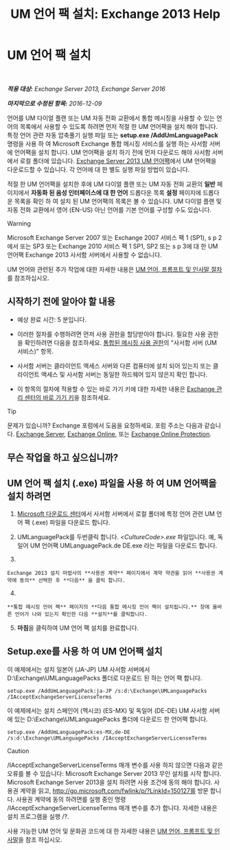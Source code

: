 ﻿---
title: 'UM 언어 팩 설치: Exchange 2013 Help'
TOCTitle: UM 언어 팩 설치
ms:assetid: ed14ffa5-c9b0-4367-b5da-564024b360ff
ms:mtpsurl: https://technet.microsoft.com/ko-kr/library/Dd876951(v=EXCHG.150)
ms:contentKeyID: 50484479
ms.date: 05/22/2018
mtps_version: v=EXCHG.150
ms.translationtype: MT
---

# UM 언어 팩 설치

 

_**적용 대상:** Exchange Server 2013, Exchange Server 2016_

_**마지막으로 수정된 항목:** 2016-12-09_

언어를 UM 다이얼 플랜 또는 UM 자동 전화 교환에서 통합 메시징을 사용할 수 있는 언어의 목록에서 사용할 수 있도록 하려면 먼저 적절 한 UM 언어팩을 설치 해야 합니다. 특정 언어 관련 자동 압축풀기 실행 파일 또는 **setup.exe /AddUmLanguagePack** 명령을 사용 하 여 Microsoft Exchange 통합 메시징 서비스를 실행 하는 사서함 서버에 언어팩을 설치 합니다. UM 언어팩을 설치 하기 전에 먼저 다운로드 해야 사서함 서버에서 로컬 폴더에 있습니다. [Exchange Server 2013 UM 언어팩](https://go.microsoft.com/fwlink/p/?linkid=266542)에서 UM 언어팩을 다운로드할 수 있습니다. 각 언어에 대 한 별도 실행 파일 방법이 있습니다.

적절 한 UM 언어팩을 설치한 후에 UM 다이얼 플랜 또는 UM 자동 전화 교환의 **일반** 페이지에서 **자동화 된 음성 인터페이스에 대 한 언어** 드롭다운 목록 **설정** 페이지에 드롭다운 목록을 확인 하 여 설치 된 UM 언어팩의 목록은 볼 수 있습니다. UM 다이얼 플랜 및 자동 전화 교환에서 영어 (EN-US) 아닌 언어를 기본 언어를 구성할 수도 있습니다.


> [!WARNING]
> Microsoft Exchange Server 2007 또는 Exchange 2007 서비스 팩 1 (SP1), s p 2에서 또는 SP3 또는 Exchange 2010 서비스 팩 1 SP1, SP2 또는 s p 3에 대 한 UM 언어팩 Exchange 2013 사서함 서버에서 사용할 수 없습니다.



UM 언어와 관련된 추가 작업에 대한 자세한 내용은 [UM 언어, 프롬프트 및 인사말 절차](um-languages-prompts-and-greetings-procedures-exchange-2013-help.md)를 참조하십시오.

## 시작하기 전에 알아야 할 내용

  - 예상 완료 시간: 5 분입니다.

  - 이러한 절차를 수행하려면 먼저 사용 권한을 할당받아야 합니다. 필요한 사용 권한을 확인하려면 다음을 참조하세요. [통합된 메시징 사용 권한](unified-messaging-permissions-exchange-2013-help.md)의 "사서함 서버 (UM 서비스)" 항목.

  - 사서함 서버는 클라이언트 액세스 서버와 다른 컴퓨터에 설치 되어 있는지 또는 클라이언트 액세스 및 사서함 서버는 동일한 하드웨어 있지 않은지 확인 합니다.

  - 이 항목의 절차에 적용할 수 있는 바로 가기 키에 대한 자세한 내용은 [Exchange 관리 센터의 바로 가기 키](keyboard-shortcuts-in-the-exchange-admin-center-exchange-online-protection-help.md)을 참조하세요.


> [!TIP]
> 문제가 있습니까? Exchange 포럼에서 도움을 요청하세요. 포럼 주소는 다음과 같습니다. <A href="https://go.microsoft.com/fwlink/p/?linkid=60612">Exchange Server</A>, <A href="https://go.microsoft.com/fwlink/p/?linkid=267542">Exchange Online</A>, 또는 <A href="https://go.microsoft.com/fwlink/p/?linkid=285351">Exchange Online Protection</A>.



## 무슨 작업을 하고 싶으십니까?

## UM 언어 팩 설치 (.exe) 파일을 사용 하 여 UM 언어팩을 설치 하려면

1.  [Microsoft 다운로드 센터](https://go.microsoft.com/fwlink/p/?linkid=266542)에서 사서함 서버에서 로컬 폴더에 특정 언어 관련 UM 언어 팩 (.exe) 파일을 다운로드 합니다.

2.  UMLanguagePack를 두번클릭 합니다. *\<CultureCode\>.exe* 파일입니다. 예, 독일어 UM 언어팩 UMLanguagePack.de DE.exe 라는 파일을 다운로드 합니다.

3.  
    
    Exchange 2013 설치 마법사의 **사용권 계약** 페이지에서 계약 약관을 읽어 **사용권 계약에 동의** 선택한 후 **다음** 을 클릭 합니다.

4.  
    
    **통합 메시징 언어 팩** 페이지의 **다음 통합 메시징 언어 팩이 설치됩니다.** 창에 올바른 언어가 나와 있는지 확인한 다음 **설치**를 클릭합니다.

5.  **마침**을 클릭하여 UM 언어 팩 설치를 완료합니다.

## Setup.exe를 사용 하 여 UM 언어팩 설치

이 예제에서는 설치 일본어 (JA-JP) UM 사서함 서버에서 D:\\Exchange\\UMLanguagePacks 폴더로 다운로드 된 하는 언어 팩 합니다.

    setup.exe /AddUmLanguagePack:ja-JP /s:d:\Exchange\UMLanguagePacks /IAcceptExchangeServerLicenseTerms

이 예제에서는 설치 스페인어 (멕시코) (ES-MX) 및 독일어 (DE-DE) UM 사서함 서버에 있는 D:\\Exchange\\UMLanguagePacks 폴더에 다운로드 한 언어팩 합니다.

    setup.exe /AddUmLanguagePack:es-MX,de-DE /s:d:\Exchange\UMLanguagePacks /IAcceptExchangeServerLicenseTerms

> [!CAUTION]
> /IAcceptExchangeServerLicenseTerms 매개 변수를 사용 하지 않으면 다음과 같은 오류를 볼 수 있습니다: Microsoft Exchange Server 2013 무인 설치를 시작 합니다. Microsoft Exchange Server 2013을 설치 하려면 사용 조건에 동의 해야 합니다. 사용권 계약을 읽고, http://go.microsoft.com/fwlink/p/?LinkId=150127를 방문 합니다. 사용권 계약에 동의 하려면를 실행 중인 명령 /IAcceptExchangeServerLicenseTerms 매개 변수를 추가 합니다. 자세한 내용은 설치 프로그램을 실행 /?.


사용 가능한 UM 언어 및 문화권 코드에 대 한 자세한 내용은 [UM 언어, 프롬프트 및 인사말](um-languages-prompts-and-greetings-exchange-2013-help.md)을 참조 하십시오.

